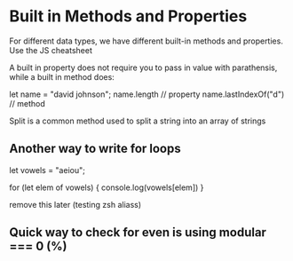 # Built in Methods and Properties #
For different data types, we have different built-in methods and properties. Use the JS cheatsheet

A built in property does not require you to pass in value with parathensis, while a built in method does:

let name = "david johnson";
name.length // property
name.lastIndexOf("d") // method

Split is a common method used to split a string into an array of strings

## Another way to write for loops ##
let vowels = "aeiou";

for (let elem of vowels) {
  console.log(vowels[elem])
}

remove this later (testing zsh aliass)

## Quick way to check for even is using modular === 0 (%) ##
